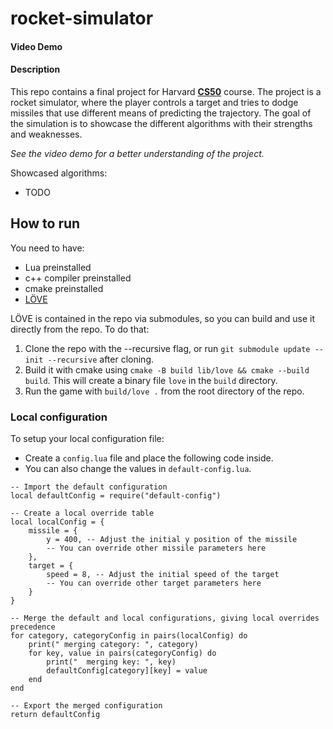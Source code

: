 # rocket-simulator
#### Video Demo <URL TODO>
#### Description
This repo contains a final project for Harvard [**CS50**](https://cs50.harvard.edu/x/) course.
The project is a rocket simulator, where the player controls a target and tries to dodge missiles that use different means of predicting the trajectory. The goal of the simulation is to showcase the different algorithms with their strengths and weaknesses.

_See the video demo for a better understanding of the project._

Showcased algorithms:
- TODO

## How to run
You need to have:
- Lua preinstalled
- c++ compiler preinstalled
- cmake preinstalled
- [LÖVE](https://github.com/love2d/love.git)

LÖVE is contained in the repo via submodules, so you can build and use it directly from the repo. To do that:
1. Clone the repo with the --recursive flag, or run `git submodule update --init --recursive` after cloning. 
2. Build it with cmake using `cmake -B build lib/love && cmake --build build`. This will create a binary file `love` in the `build` directory.
3. Run the game with `build/love .` from the root directory of the repo.

### Local configuration
To setup your local configuration file:
- Create a `config.lua` file and place the following code inside.
- You can also change the values in `default-config.lua`.

```
-- Import the default configuration
local defaultConfig = require("default-config")

-- Create a local override table
local localConfig = {
    missile = {
        y = 400, -- Adjust the initial y position of the missile
        -- You can override other missile parameters here
    },
    target = {
        speed = 8, -- Adjust the initial speed of the target
        -- You can override other target parameters here
    }
}

-- Merge the default and local configurations, giving local overrides precedence
for category, categoryConfig in pairs(localConfig) do
    print(" merging category: ", category)
    for key, value in pairs(categoryConfig) do
        print("  merging key: ", key)
        defaultConfig[category][key] = value
    end
end

-- Export the merged configuration
return defaultConfig
```